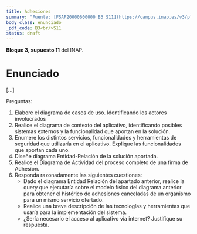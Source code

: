 ```yaml
---
title: Adhesiones
summary: "Fuente: [FSAP20000600000 B3 S11](https://campus.inap.es/v3/pluginfile.php/1664935/mod_folder/content/0/Supuesto_1_ADHESIONES.pdf) ([Solución](https://campus.inap.es/v3/pluginfile.php/1664935/mod_folder/content/0/Solucion_Supuesto_1_ADHESIONES_1.1.pdf))"
body_class: enunciado
_pdf_code: B3<br/>S11
status: draft
---
```


**Bloque 3, supuesto 11** del INAP.

# Enunciado

[...]

Preguntas:

1. Elabore el diagrama de casos de uso. Identificando los actores involucrados
2. Realice el diagrama de contexto del aplicativo, identificando posibles sistemas externos y la funcionalidad que aportan en la solución.
3. Enumere los distintos servicios, funcionalidades y herramientas de seguridad que utilizaría en el aplicativo. Explique las funcionalidades que aportan cada uno.
4. Diseñe diagrama Entidad-Relación de la solución aportada.
5. Realice el Diagrama de Actividad del proceso completo de una firma de Adhesión.
6. Responda razonadamente las siguientes cuestiones:
    * Dado el diagrama Entidad Relación del apartado anterior, realice la query que
ejecutaría sobre el modelo físico del diagrama anterior para obtener el
histórico de adhesiones canceladas de un organismo para un mismo servicio
ofertado.
    *  Realice una breve descripción de las tecnologías y herramientas que usaría para la implementación del sistema.
    * ¿Sería necesario el acceso al aplicativo vía internet? Justifique su respuesta.
